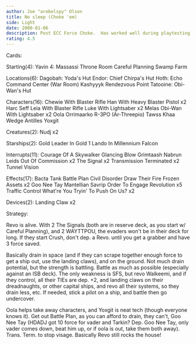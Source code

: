 ```yaml
---
author: Joe "arebelspy" Olson
title: No sleep (Choke 'em)
side: Light
date: 2000-01-06
description: Post ECC Force Choke.	Has worked well during playtesting.
rating: 4.5
---
```

Cards: 

Starting(4):
Yavin 4: Massassi Throne Room
Careful Planning
Swamp
Farm

Locations(6):
Dagobah: Yoda's Hut
Endor: Chief Chirpa's Hut
Hoth: Echo Command Center (War Room)
Kashyyyk
Rendezvous Point
Tatooine: Obi-Wan's Hut

Characters(16):
Chewie With Blaster Rifle
Han With Heavy Blaster Pistol  x2
Harc Seff
Leia With Blaster Rifle
Luke With Lightsaber  x2
Melas
Obi-Wan With Lightsaber  x2
Oola
Orrimaarko
R-3PO (Ar-Threepio)
Tawss Khaa
Wedge Antilles
Yoxgit

Creatures(2):
Nudj  x2

Starships(2):
Gold Leader In Gold 1
Lando In Millennium Falcon

Interrupts(11):
Courage Of A Skywalker
Glancing Blow
Grimtaash
Nabrun Leids
Out Of Commission  x2
The Signal  x2
Transmission Terminated  x2
Tunnel Vision

Effects(17):
Bacta Tank
Battle Plan
Civil Disorder
Draw Their Fire
Frozen Assets  x2
Goo Nee Tay
Mantellian Savrip
Order To Engage
Revolution  x5
Traffic Control
What're You Tryin' To Push On Us?  x2

Devices(2):
Landing Claw  x2 

Strategy: 

Revo is alive.  With 2 The Signals (both are in reserve deck, as you start w/ Careful Planning), and 2 WAYTTPOU, the evaders won't be in their deck for long.  If they start Crush, don't dep. a Revo. until you get a grabber and have 3 force saved.

Basically drain in space (and if they can scrape together enough force to get a ship out, use the landing claws), and on the ground.  Not much drain potential, but the strength is battling.  Battle as much as possible (especially against an ISB deck).  The only weakness is SFS, but revo Walkeemi, and if they control, all their TIEs are dep. +2, and landing claws on their dreadnaughts, or other capital ships, and revo all their systems, so they drain less, etc.  If needed, stick a pilot on a ship, and battle then go undercover.

Oola helps take away characters, and Yoxgit is neat tech (though everyone knows it).  Get out Battle Plan, as you can afford to drain, they can't, Goo Nee Tay (HDADJ got 10 force for vader and Tarkin?  Dep. Goo Nee Tay, only vader comes down, beat him up, or if oola is out, take them both away).  Trans. Term. to stop visage.  Basically Revo still rocks the house! 